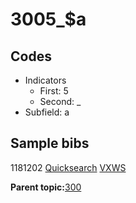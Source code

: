# 3005\_$a

## Codes

-   Indicators
    -   First: 5
    -   Second: \_
-   Subfield: a

## Sample bibs

1181202 [Quicksearch](https://search.library.yale.edu/catalog/1181202) [VXWS](http://prodorbis.library.yale.edu:7014/vxws/GetHoldingsService?bibId=1181202)

**Parent topic:**[300](../../tags/300/300.md)


